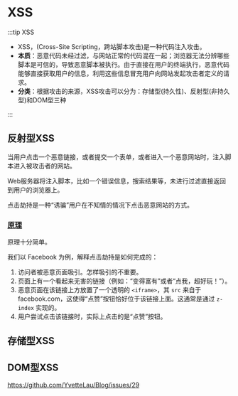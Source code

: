 # XSS

:::tip XSS

* XSS，(Cross-Site Scripting，跨站脚本攻击)是一种代码注入攻击。
* **本质**：恶意代码未经过滤，与网站正常的代码混在一起；浏览器无法分辨哪些脚本是可信的，导致恶意脚本被执行。由于直接在用户的终端执行，恶意代码能够直接获取用户的信息，利用这些信息冒充用户向网站发起攻击者定义的请求。
* **分类**：根据攻击的来源，XSS攻击可以分为：存储型(持久性)、反射型(非持久型)和DOM型三种

:::

## 反射型XSS

当用户点击一个恶意链接，或者提交一个表单，或者进入一个恶意网站时，注入脚本进入被攻击者的网站。

Web服务器将注入脚本，比如一个错误信息，搜索结果等，未进行过滤直接返回到用户的浏览器上。

点击劫持是一种“诱骗”用户在不知情的情况下点击恶意网站的方式。

### [原理](https://zh.javascript.info/clickjacking#yuan-li)

原理十分简单。

我们以 Facebook 为例，解释点击劫持是如何完成的：

1. 访问者被恶意页面吸引。怎样吸引的不重要。
2. 页面上有一个看起来无害的链接（例如：“变得富有”或者“点我，超好玩！”）。
3. 恶意页面在该链接上方放置了一个透明的 `<iframe>`，其 `src` 来自于 facebook.com，这使得“点赞”按钮恰好位于该链接上面。这通常是通过 `z-index` 实现的。
4. 用户尝试点击该链接时，实际上点击的是“点赞”按钮。

## 存储型XSS



## DOM型XSS

https://github.com/YvetteLau/Blog/issues/29

